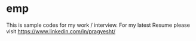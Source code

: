 # emp
This is sample codes for my work / interview.
For my latest Resume please visit https://www.linkedin.com/in/pragyesht/
